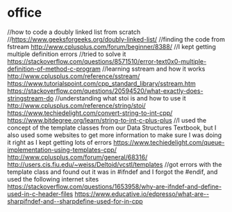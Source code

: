 # office
//how to code a doubly linked list from scratch
//https://www.geeksforgeeks.org/doubly-linked-list/
//finding the code from fstream
http://www.cplusplus.com/forum/beginner/8388/
//I kept getting multiple definition errors
//tried to solve it
https://stackoverflow.com/questions/8571510/error-text0x0-multiple-definition-of-method-c-program
//learning sstream and how it works
http://www.cplusplus.com/reference/sstream/
https://www.tutorialspoint.com/cpp_standard_library/sstream.htm
https://stackoverflow.com/questions/20594520/what-exactly-does-stringstream-do
//understanding what stoi is and how to use it
http://www.cplusplus.com/reference/string/stoi/
https://www.techiedelight.com/convert-string-to-int-cpp/
https://www.bitdegree.org/learn/string-to-int-c-plus-plus
//I used the concept of the template classes from our Data Structures Textbook, but I also used some websites to get more information to make sure I was doing it right as I kept getting lots of errors
https://www.techiedelight.com/queue-implementation-using-templates-cpp/
http://www.cplusplus.com/forum/general/68316/
http://users.cis.fiu.edu/~weiss/Deltoid/vcstl/templates
//got errors with the template class and found out it was in #ifndef and I forgot the #endif, and used the following internet sites
https://stackoverflow.com/questions/1653958/why-are-ifndef-and-define-used-in-c-header-files
https://www.educative.io/edpresso/what-are--sharpifndef-and--sharpdefine-used-for-in-cpp
